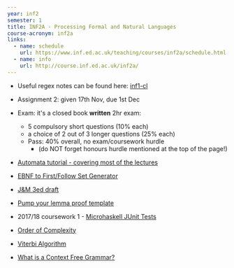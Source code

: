 ```yaml
---
year: inf2
semester: 1
title: INF2A - Processing Formal and Natural Languages
course-acronym: inf2a
links:
  - name: schedule
    url: https://www.inf.ed.ac.uk/teaching/courses/inf2a/schedule.html
  - name: info
    url: http://course.inf.ed.ac.uk/inf2a/
---
```

- Useful regex notes can be found here: [inf1-cl](/inf1#inf1-cl)
- Assignment 2: given 17th Nov, due 1st Dec

- Exam: it's a closed book **written** 2hr exam:
  - 5 compulsory short questions (10% each)
  - a choice of 2 out of 3 longer questions (25% each)
  - Pass: 40% overall, no exam/coursework hurdle
    - (do NOT forget honours hurdle mentioned at the top of the page!)
    
- [Automata tutorial - covering most of the lectures](https://www.tutorialspoint.com/automata_theory/)
- [EBNF to First/Follow Set Generator](http://hackingoff.com/compilers/predict-first-follow-set)
- [J&M 3ed draft](https://web.stanford.edu/~jurafsky/slp3/ed3book.pdf)
- [Pump your lemma proof template](https://courses.engr.illinois.edu/cs373/sp2009/Handouts/pumping-lemma/pumping-lemma.html)
- 2017/18 coursework 1 - [Microhaskell JUnit Tests](https://github.com/bnelo12/MH-JUnit-Tests)
- [Order of Complexity](https://en.wikibooks.org/wiki/A-level_Computing_2009/AQA/Problem_Solving,_Programming,_Operating_Systems,_Databases_and_Networking/Problem_Solving/Big_O_Notation#Order_of_Complexity)
- [Viterbi Algorithm](https://www.youtube.com/watch?v=6JVqutwtzmo)
- [What is a Context Free Grammar?](http://cs.union.edu/~striegnk/learn-prolog-now/html/node55.html)
